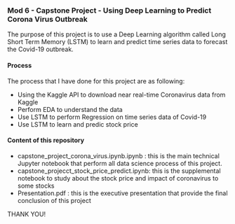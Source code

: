 ### Mod 6 - Capstone Project - Using Deep Learning to Predict Corona Virus Outbreak
The purpose of this project is to use a Deep Learning algorithm called Long Short Term Memory (LSTM) to learn and predict time series data to forecast the Covid-19 outbreak.

#### Process
The process that I have done for this project are as following:
- Using the Kaggle API to download near real-time Coronavirus data from Kaggle
- Perform EDA to understand the data
- Use LSTM to perform Regression on time series data of Covid-19
- Use LSTM to learn and predic stock price 

#### Content of this repository
- capstone_project_corona_virus.ipynb.ipynb : this is the main technical Jupyter notebook that perform all data science process of this project.
- capstone_projecct_stock_price_predict.ipynb: this is the supplemental notebook to study about the stock price and impact of coronavirus to some stocks
- Presentation.pdf : this is the executive presentation that provide the final conclusion of this project

THANK YOU!
